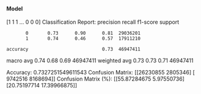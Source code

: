 #### Model
[1 1 1 ... 0 0 0]
Classification Report:
              precision    recall  f1-score   support

           0       0.73      0.90      0.81  29036201
           1       0.74      0.46      0.57  17911210

    accuracy                           0.73  46947411
   macro avg       0.74      0.68      0.69  46947411
weighted avg       0.73      0.73      0.71  46947411

Accuracy: 0.7327251549611543
Confusion Matrix:
[[26230855  2805346]
 [ 9742516  8168694]]
Confusion Matrix (%):
[[55.87284675  5.97550736]
 [20.75197714 17.39966875]]
